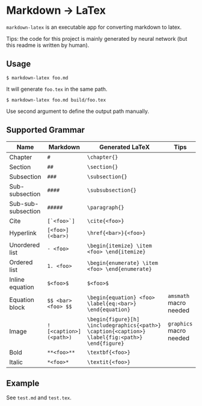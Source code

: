# Markdown -> LaTex

`markdown-latex` is an executable app for converting markdown to latex.

Tips: the code for this project is mainly generated by neural network
(but this readme is written by human).

## Usage
```
$ markdown-latex foo.md
```
It will generate `foo.tex` in the same path.
```
$ markdown-latex foo.md build/foo.tex
```
Use second argument to define the output path manually.

## Supported Grammar

| Name               | Markdown               | Generated LaTeX                                                                                  | Tips                    |
|--------------------|------------------------|--------------------------------------------------------------------------------------------------|-------------------------|
| Chapter            | `#`                    | `\chapter{}`                                                                                     |                         |
| Section            | `##`                   | `\section{}`                                                                                     |                         |
| Subsection         | `###`                  | `\subsection{}`                                                                                  |                         |
| Sub-subsection     | `####`                 | `\subsubsection{}`                                                                               |                         |
| Sub-sub-subsection | `#####`                | `\paragraph{}`                                                                                   |                         |
| Cite               | ``[`<foo>`]``          | `\cite{<foo>}`                                                                                   |                         |
| Hyperlink          | `[<foo>](<bar>)`       | `\href{<bar>}{<foo>}`                                                                            |                         |
| Unordered list     | `- <foo>`              | `\begin{itemize} \item <foo> \end{itemize}`                                                      |                         |
| Ordered list       | `1. <foo>`             | `\begin{enumerate} \item <foo> \end{enumerate}`                                                  |                         |
| Inline equation    | `$<foo>$`              | `$<foo>$`                                                                                        |                         |
| Equation block     | `$$ <bar> <foo> $$`    | `\begin{equation} <foo> \label{eq:<bar>} \end{equation}`                                         | `amsmath` macro needed  |
| Image              | `![<caption>](<path>)` | `\begin{figure}[h] \includegraphics{<path>} \caption{<caption>} \label{fig:<path>} \end{figure}` | `graphics` macro needed |
| Bold               | `**<foo>**`            | `\textbf{<foo>}`                                                                                 |                         |
| Italic             | `*<foo>*`              | `\textit{<foo>}`                                                                                 |                         |

## Example

See `test.md` and `test.tex`.
